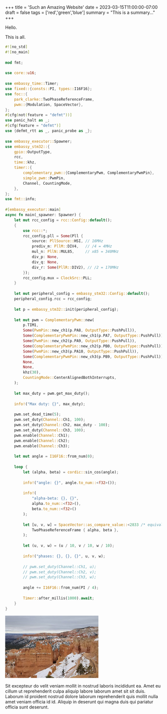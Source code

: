 +++
title = 'Such an Amazing Website'
date = 2023-03-15T11:00:00-07:00
draft = false
tags = ['red','green','blue']
summary = "This is a summary..."
+++

Hello.

This is all.

```rust
#![no_std]
#![no_main]

mod fmt;

use core::u16;

use embassy_time::Timer;
use fixed::{consts::PI, types::I16F16};
use foc::{
    park_clarke::TwoPhaseReferenceFrame,
    pwm::{Modulation, SpaceVector},
};
#[cfg(not(feature = "defmt"))]
use panic_halt as _;
#[cfg(feature = "defmt")]
use {defmt_rtt as _, panic_probe as _};

use embassy_executor::Spawner;
use embassy_stm32::{
    gpio::OutputType,
    rcc,
    time::khz,
    timer::{
        complementary_pwm::{ComplementaryPwm, ComplementaryPwmPin},
        simple_pwm::PwmPin,
        Channel, CountingMode,
    },
};
use fmt::info;

#[embassy_executor::main]
async fn main(_spawner: Spawner) {
    let mut rcc_config = rcc::Config::default();
    {
        use rcc::*;
        rcc_config.pll = Some(Pll {
            source: PllSource::HSI, // 16MHz
            prediv_m: PllM::DIV4,   // /4 = 4MHz
            mul_n: PllN::MUL85,     // x85 = 340MHz
            div_p: None,
            div_q: None,
            div_r: Some(PllR::DIV2), // /2 = 170MHz
        });
        rcc_config.mux = ClockSrc::PLL;
    }

    let mut peripheral_config = embassy_stm32::Config::default();
    peripheral_config.rcc = rcc_config;

    let p = embassy_stm32::init(peripheral_config);

    let mut pwm = ComplementaryPwm::new(
        p.TIM1,
        Some(PwmPin::new_ch1(p.PA8, OutputType::PushPull)),
        Some(ComplementaryPwmPin::new_ch1(p.PA7, OutputType::PushPull)),
        Some(PwmPin::new_ch2(p.PA9, OutputType::PushPull)),
        Some(ComplementaryPwmPin::new_ch2(p.PB0, OutputType::PushPull)),
        Some(PwmPin::new_ch3(p.PA10, OutputType::PushPull)),
        Some(ComplementaryPwmPin::new_ch3(p.PB9, OutputType::PushPull)),
        None,
        None,
        khz(30),
        CountingMode::CenterAlignedBothInterrupts,
    );

    let max_duty = pwm.get_max_duty();

    info!("Max duty: {}", max_duty);

    pwm.set_dead_time(5);
    pwm.set_duty(Channel::Ch1, 100);
    pwm.set_duty(Channel::Ch2, max_duty - 100);
    pwm.set_duty(Channel::Ch3, 100);
    pwm.enable(Channel::Ch1);
    pwm.enable(Channel::Ch2);
    pwm.enable(Channel::Ch3);

    let mut angle = I16F16::from_num(0);

    loop {
        let (alpha, beta) = cordic::sin_cos(angle);

        info!("angle: {}", angle.to_num::<f32>());

        info!(
            "alpha-beta: {}, {}",
            alpha.to_num::<f32>(),
            beta.to_num::<f32>()
        );

        let [u, v, w] = SpaceVector::as_compare_value::<2833 /* equivalent of max_duty */>(
            TwoPhaseReferenceFrame { alpha, beta },
        );

        let (u, v, w) = (u / 10, v / 10, w / 10);

        info!("phases: {}, {}, {}", u, v, w);

        // pwm.set_duty(Channel::Ch1, u);
        // pwm.set_duty(Channel::Ch2, v);
        // pwm.set_duty(Channel::Ch3, w);

        angle += I16F16::from_num(PI / 4);

        Timer::after_millis(1000).await;
    }
}

```

![Bryce Canyon National Park](bryce-canyon.jpg)

Sit excepteur do velit veniam mollit in nostrud laboris incididunt ea. Amet eu cillum ut reprehenderit culpa aliquip labore laborum amet sit sit duis. Laborum id proident nostrud dolore laborum reprehenderit quis mollit nulla amet veniam officia id id. Aliquip in deserunt qui magna duis qui pariatur officia sunt deserunt.
